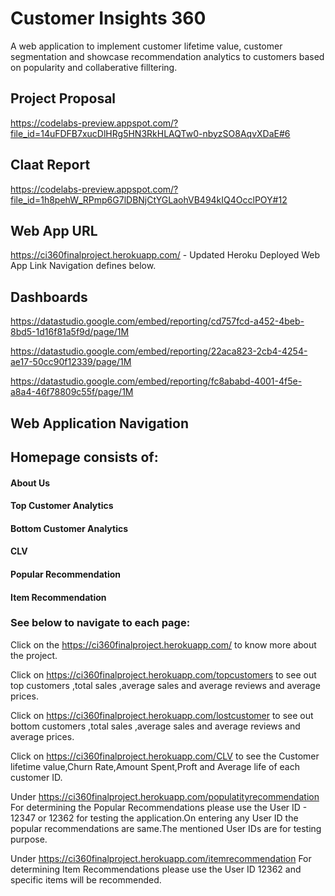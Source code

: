 # Customer Insights 360

A web application to implement customer lifetime value, customer segmentation and showcase recommendation analytics to customers based on popularity and collaberative filltering.

## Project Proposal

https://codelabs-preview.appspot.com/?file_id=14uFDFB7xucDlHRg5HN3RkHLAQTw0-nbyzSO8AqvXDaE#6

## Claat Report

https://codelabs-preview.appspot.com/?file_id=1h8pehW_RPmp6G7lDBNjCtYGLaohVB494kIQ4OcclPOY#12


## Web App URL

https://ci360finalproject.herokuapp.com/ - Updated Heroku Deployed Web App Link
Navigation defines below.


## Dashboards

https://datastudio.google.com/embed/reporting/cd757fcd-a452-4beb-8bd5-1d16f81a5f9d/page/1M

https://datastudio.google.com/embed/reporting/22aca823-2cb4-4254-ae17-50cc90f12339/page/1M

https://datastudio.google.com/embed/reporting/fc8ababd-4001-4f5e-a8a4-46f78809c55f/page/1M



## Web Application Navigation

## Homepage consists of:
#### About Us
#### Top Customer Analytics
#### Bottom Customer Analytics
#### CLV
#### Popular Recommendation
#### Item Recommendation

### See below to navigate to each page:

Click on the https://ci360finalproject.herokuapp.com/ to know more about the project.

Click on https://ci360finalproject.herokuapp.com/topcustomers to see out top customers ,total sales ,average sales and average reviews and average prices.

Click on https://ci360finalproject.herokuapp.com/lostcustomer to see out bottom customers ,total sales ,average sales and average reviews and average prices.

Click on https://ci360finalproject.herokuapp.com/CLV to see the Customer lifetime value,Churn Rate,Amount Spent,Proft and Average life of each customer ID.

Under https://ci360finalproject.herokuapp.com/populatityrecommendation For determining the Popular Recommendations please use the User ID - 12347 or 12362 for testing the application.On entering any User ID the popular recommendations are same.The mentioned User IDs are for testing purpose.

Under https://ci360finalproject.herokuapp.com/itemrecommendation For determining Item Recommendations please use the User ID 12362 and specific items will be recommended.
